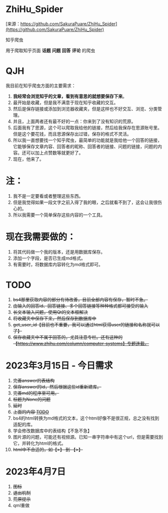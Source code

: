 # ZhiHu_Spider

[来源：https://github.com/SakuraPuare/ZhiHu_Spider](https://github.com/SakuraPuare/ZhiHu_Spider)

知乎爬虫

用于爬取知乎页面 **话题** **问题** **回答** **评论** 的爬虫

# QJH

我目前在知乎爬虫方面的主要需求：
1. **我经常会浏览知乎的文章，看到有意思的就想要保存下来**。
2. 最开始是收藏，但是我不满意于现在知乎收藏的交互。
3. 然后是保存链接或添加到浏览器收藏夹，但是这样也不好交互、浏览、分类管理。
4. 并且，上面两者还有最不好的一点：你来到了没有知识的荒原。
5. 后面我有了思源，这个可以爬取我给他的链接，然后给我保存在思源账号里。但是这个要花钱，而且思源保存出过错，保存的格式不灵活。
6. 所以我一直想要找一个知乎爬虫，最简单的功能就是我给他一个回答的链接，它能够保存文章内容、回答者的昵称、回答者的链接、问题的链接，问题的内容。还可以加上点赞数等就更好了。
7. 现在，他来了。

# 注：
1. 我不是一定要看或者整理这些东西。
2. 但是我觉得如果一段文字之前入得了我的眼，之后就看不到了，这会让我很伤心的。
3. 所以我需要一个简单保存这些内容的一个工具。

# 现在我需要做的：
1. 将其代码做一个我的版本，还是用数据库保存。
2. 添加一个字段，是否已生成md格式。
3. 有需要时，将数据库内容转化为md格式即可。

# TODO
1. ~~bs4那里获取内容的部分有待改善，目前全部内容有保存，暂时不急。~~
2. ~~由输入的回答id、回答链接、多个回答链接等种种格式都可接受的输入~~
3. ~~长文本输入问题，使用Qt的文本框解决~~
4. ~~将收藏夹中保存下来，然后保存到数据库中~~
5. ~~get_user_id【目前也不重要，我可以通过html获得user的链接和名称就可以了】~~
6. ~~保存收藏夹中不属于回答的，尤其注意专栏。还有这种的【https://www.zhihu.com/column/computer-systems】专题连载。~~

# 2023年3月15日 - 今日需求
1. ~~完善answer的表结构~~ 
2. ~~保存answer的id，然后根据这些id重新建库。~~
3. ~~完善md的程序至可用。~~
4. ~~标题为None的问题~~
5. ~~延时~~
6. ~~上面的内容 [TODO](#TODO)~~
7. bs4的html转换为md格式的文本，这个html好像不是很正规，总之没有找到适配的库。
8. 学会修改数据库中的表结构【不急不急】
9. 图片源的问题，可能还有视频源。已知一串字符串中有这个url，但是需要找到它，并转化为html的格式。
10. ~~html中不合适的，如【&gt;】 到 【>】~~

# 2023年4月7日
1. ~~图标~~
2. ~~退出机制~~
3. ~~荒原提示~~
4. qml重做